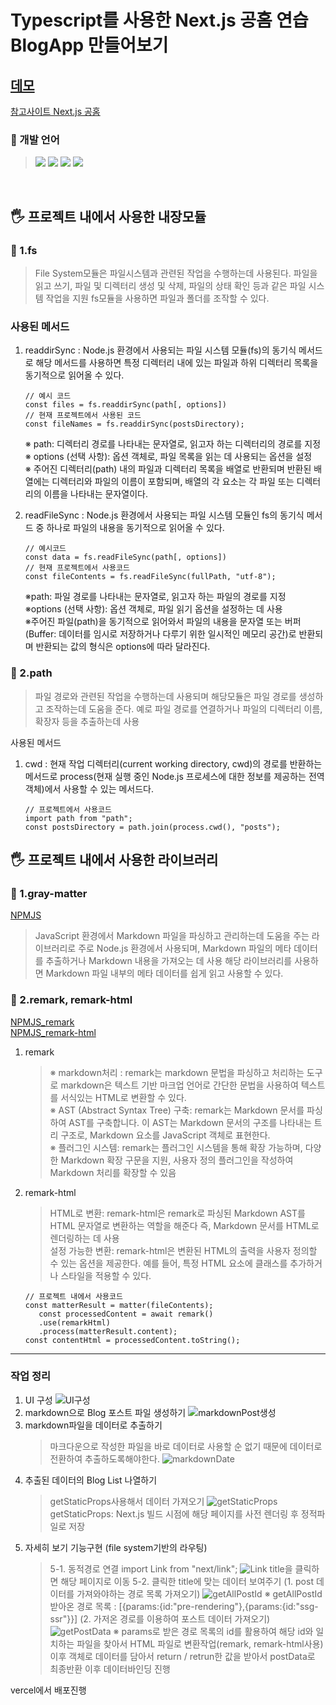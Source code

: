 # Typescript를 사용한 Next.js 공홈 연습 BlogApp 만들어보기

## [데모](https://next-js-tutorial-weld-theta.vercel.app/)

[참고사이트 Next.js 공홈](https://nextjs.org/learn/basics/data-fetching/blog-data)

### 📌 개발 언어

> <img src="https://img.shields.io/badge/next.js-000000?style=flat&logo=next.js&logoColor=white"> 
> <img src="https://img.shields.io/badge/typescript-3178C6?style=flat&logo=typescript&logoColor=white"/>
> <img src="https://img.shields.io/badge/HTML5-E34F26?style=flat&logo=HTML5&logoColor=white"/>
> <img src="https://img.shields.io/badge/CSS3-1572B6?style=flat&logo=CSS3&logoColor=white"/>

<br/>

## 🖐 프로젝트 내에서 사용한 내장모듈

### 📁 1.fs

> File System모듈은 파일시스템과 관련된 작업을 수행하는데 사용된다. 파일을 읽고 쓰기, 파일 및 디렉터리 생성 및 삭제, 파일의 상태 확인 등과 같은 파일 시스템 작업을 지원 fs모듈을 사용하면 파일과 폴더를 조작할 수 있다.

### 사용된 메서드

1. readdirSync : Node.js 환경에서 사용되는 파일 시스템 모듈(fs)의 동기식 메서드로 해당 메서드를 사용하면 특정 디렉터리 내에 있는 파일과 하위 디렉터리 목록을 동기적으로 읽어올 수 있다.

   ```
   // 예시 코드
   const files = fs.readdirSync(path[, options])
   // 현재 프로젝트에서 사용된 코드
   const fileNames = fs.readdirSync(postsDirectory);
   ```

   ※ path: 디렉터리 경로를 나타내는 문자열로, 읽고자 하는 디렉터리의 경로를 지정  
   ※ options (선택 사항): 옵션 객체로, 파일 목록을 읽는 데 사용되는 옵션을 설정  
   ※ 주어진 디렉터리(path) 내의 파일과 디렉터리 목록을 배열로 반환되며 반환된 배열에는 디렉터리와 파일의 이름이 포함되며, 배열의 각 요소는 각 파일 또는 디렉터리의 이름을 나타내는 문자열이다.

2. readFileSync : Node.js 환경에서 사용되는 파일 시스템 모듈인 fs의 동기식 메서드 중 하나로 파일의 내용을 동기적으로 읽어올 수 있다.

   ```
   // 예시코드
   const data = fs.readFileSync(path[, options])
   // 현재 프로젝트에서 사용코드
   const fileContents = fs.readFileSync(fullPath, "utf-8");
   ```

   ※path: 파일 경로를 나타내는 문자열로, 읽고자 하는 파일의 경로를 지정  
   ※options (선택 사항): 옵션 객체로, 파일 읽기 옵션을 설정하는 데 사용  
   ※주어진 파일(path)을 동기적으로 읽어와서 파일의 내용을 문자열 또는 버퍼(Buffer: 데이터를 임시로 저장하거나 다루기 위한 일시적인 메모리 공간)로 반환되며 반환되는 값의 형식은 options에 따라 달라진다.

### 📁 2.path

> 파일 경로와 관련된 작업을 수행하는데 사용되며 해당모듈은 파일 경로를 생성하고 조작하는데 도움을 준다. 예로 파일 경로를 연결하거나 파일의 디렉터리 이름, 확장자 등을 추출하는데 사용

사용된 메서드

1. cwd : 현재 작업 디렉터리(current working directory, cwd)의 경로를 반환하는 메서드로 process(현재 실행 중인 Node.js 프로세스에 대한 정보를 제공하는 전역객체)에서 사용할 수 있는 메서드다.

   ```
   // 프로젝트에서 사용코드
   import path from "path";
   const postsDirectory = path.join(process.cwd(), "posts");
   ```

## 🖐 프로젝트 내에서 사용한 라이브러리

### 📁 1.gray-matter

[NPMJS](https://www.npmjs.com/package/gray-matter)

> JavaScript 환경에서 Markdown 파일을 파싱하고 관리하는데 도움을 주는 라이브러리로 주로 Node.js 환경에서 사용되며, Markdown 파일의 메타 데이터를 추출하거나 Markdown 내용을 가져오는 데 사용 해당 라이브러리를 사용하면 Markdown 파일 내부의 메타 데이터를 쉽게 읽고 사용할 수 있다.

### 📁 2.remark, remark-html

[NPMJS_remark](https://www.npmjs.com/package/remark)  
[NPMJS_remark-html](https://www.npmjs.com/package/remark-html)

1. remark
   > ※ markdown처리 : remark는 markdown 문법을 파싱하고 처리하는 도구로 markdown은 텍스트 기반 마크업 언어로 간단한 문법을 사용하여 텍스트를 서식있는 HTML로 변환할 수 있다.  
   > ※ AST (Abstract Syntax Tree) 구축: remark는 Markdown 문서를 파싱하여 AST를 구축합니다. 이 AST는 Markdown 문서의 구조를 나타내는 트리 구조로, Markdown 요소를 JavaScript 객체로 표현한다.  
   > ※ 플러그인 시스템: remark는 플러그인 시스템을 통해 확장 가능하며, 다양한 Markdown 확장 구문을 지원, 사용자 정의 플러그인을 작성하여 Markdown 처리를 확장할 수 있음
2. remark-html
   > HTML로 변환: remark-html은 remark로 파싱된 Markdown AST를 HTML 문자열로 변환하는 역할을 해준다 즉, Markdown 문서를 HTML로 렌더링하는 데 사용  
   > 설정 가능한 변환: remark-html은 변환된 HTML의 출력을 사용자 정의할 수 있는 옵션을 제공한다. 예를 들어, 특정 HTML 요소에 클래스를 추가하거나 스타일을 적용할 수 있다.
   ```
   // 프로젝트 내에서 사용코드
   const matterResult = matter(fileContents);
      const processedContent = await remark()
      .use(remarkHtml)
      .process(matterResult.content);
   const contentHtml = processedContent.toString();
   ```

---

### 작업 정리

1.  UI 구성
    ![UI구성](./public/ReadmeImage/UI.png)
2.  markdown으로 Blog 포스트 파일 생성하기
    ![markdownPost생성](./public/ReadmeImage/markdownPost.png)
3.  markdown파일을 데이터로 추출하기
    > 마크다운으로 작성한 파일을 바로 데이터로 사용할 순 없기 때문에 데이터로 전환하여 추출하도록해야한다.
    > ![markdownDate](./public/ReadmeImage/markdownDate.png)
4.  추출된 데이터의 Blog List 나열하기
    > getStaticProps사용해서 데이터 가져오기
    > ![getStaticProps](./public/ReadmeImage/getStaticProps.png)
    > getStaticProps: Next.js 빌드 시점에 해당 페이지를 사전 렌더링 후 정적파일로 저장
5.  자세히 보기 기능구현 (file system기반의 라우팅)
    > 5-1. 동적경로 연결 import Link from "next/link";
    > ![Link](./public/ReadmeImage/Link.png) title을 클릭하면 해당 페이지로 이동
    > 5-2. 클릭한 title에 맞는 데이터 보여주기
    > (1. post 데이터를 가져와야하는 경로 목록 가져오기)
    > ![getAllPostId](./public/ReadmeImage/getAllPostId.png)
    > ※ getAllPostId 받아온 경로 목록 : [{params:{id:"pre-rendering"},{params:{id:"ssg-ssr"}}]
    > (2. 가저온 경로를 이용하여 포스트 데이터 가져오기)
    > ![getPostData](./public/ReadmeImage/getPostData.png)
    > ※ params로 받은 경로 목록의 id를 활용하여 해당 id와 일치하는 파일을 찾아서 HTML 파일로 변환작업(remark, remark-html사용) 이후 객체로 데이터를 담아서 return / retrun한 값을 받아서 postData로 최종반환 이후 데이터바인딩 진행

vercel에서 배포진행
